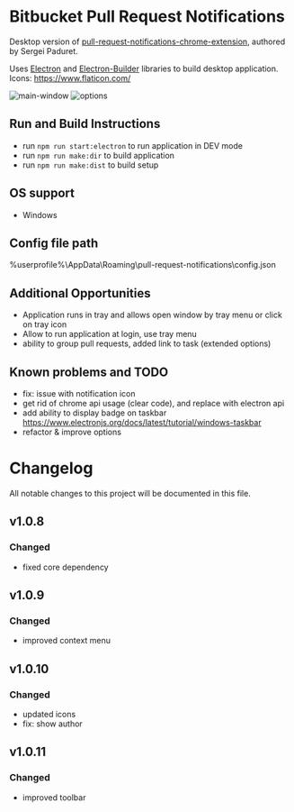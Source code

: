 # Bitbucket Pull Request Notifications

Desktop version of [pull-request-notifications-chrome-extension](https://github.com/spaduret/pull-request-notifications), authored by Sergei Paduret. 

Uses [Electron](https://www.electronjs.org/) and [Electron-Builder](https://www.electron.build/) libraries to build desktop application.
Icons: https://www.flaticon.com/

![main-window](https://github.com/user-attachments/assets/8b2e1803-fc84-4cb6-a888-b95eb3c85dde)
![options](https://github.com/user-attachments/assets/60cbbc25-df15-4177-848e-e1517c9d67a8)


## Run and Build Instructions

- run `npm run start:electron` to run application in DEV mode
- run `npm run make:dir` to build application 
- run `npm run make:dist` to build setup

## OS support
- Windows

## Config file path 
%userprofile%\AppData\Roaming\pull-request-notifications\config.json

## Additional Opportunities
- Application runs in tray and allows open window by tray menu or click on tray icon
- Allow to run application at login, use tray menu
- ability to group pull requests, added link to task (extended options)

## Known problems and TODO
- fix: issue with notification icon
- get rid of chrome api usage (clear code), and replace with electron api
- add ability to display badge on taskbar https://www.electronjs.org/docs/latest/tutorial/windows-taskbar
- refactor & improve options

# Changelog
All notable changes to this project will be documented in this file.

## v1.0.8
### Changed
- fixed core dependency

## v1.0.9
### Changed
- improved context menu

## v1.0.10
### Changed
- updated icons
- fix: show author

## v1.0.11
### Changed
- improved toolbar

